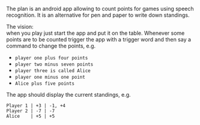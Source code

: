 The plan is an android app allowing to count points for games using speech recognition.
It is an alternative for pen and paper to write down standings.

The vision:    
when you play just start the app and put it on the table.
Whenever some points are to be counted trigger the app with a trigger word and
then say a command to change the points, e.g.

* ``player one plus four points``
* ``player two minus seven points``
* ``player three is called Alice``
* ``player one minus one point``
* ``Alice plus five points``

The app should display the current standings, e.g.
```
Player 1 | +3 | -1, +4
Player 2 | -7 | -7
Alice    | +5 | +5
```
